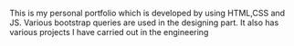 This is my personal portfolio which is developed by using HTML,CSS and JS.
Various bootstrap queries are used in the designing part.
It also has various projects I have carried out in the engineering
